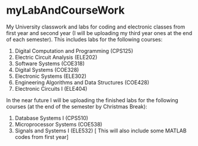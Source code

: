 # myLabAndCourseWork
My University classwork and labs for coding and electronic classes from first year and second year (I will be uploading my third year ones at the end of each semester). This includes labs for the following courses:              
1. Digital Computation and Programming (CPS125)            
2. Electric Circuit Analysis (ELE202)            
3. Software Systems (COE318)            
4. Digital Systems (COE328)             
5. Electronic Systems (ELE302)          
6. Engineering Algorithms and Data Structures (COE428)        
8. Electronic Circuits I (ELE404) 

In the near future I will be uploading the finished labs for the following courses (at the end of the semester by Christmas Break):            
1. Database Systems I (CPS510)           
2. Microprocessor Systems (COE538)        
3. Signals and Systems I (ELE532) [ This will also include some MATLAB codes from first year]
